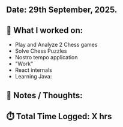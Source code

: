 ## Date: 29th September, 2025.

## 📖 What I worked on:
- Play and Analyze 2 Chess games
- Solve Chess Puzzles
- Nostro tempo application
- "Work"
- React internals
- Learning Java:

## 📝 Notes / Thoughts:


## ⏱️ Total Time Logged: X hrs